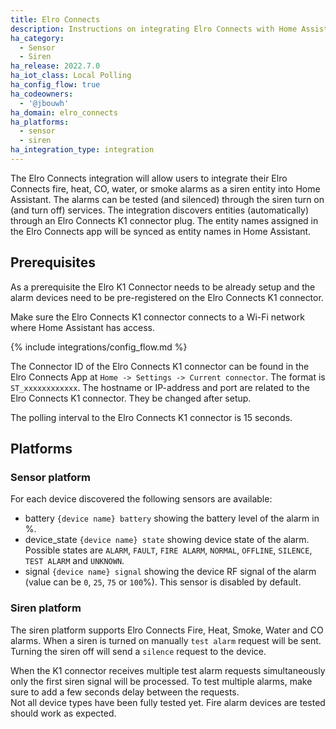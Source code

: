 ```yaml
---
title: Elro Connects
description: Instructions on integrating Elro Connects with Home Assistant.
ha_category:
  - Sensor
  - Siren
ha_release: 2022.7.0
ha_iot_class: Local Polling
ha_config_flow: true
ha_codeowners:
  - '@jbouwh'
ha_domain: elro_connects
ha_platforms:
  - sensor
  - siren
ha_integration_type: integration
---
```


The Elro Connects integration will allow users to integrate their Elro Connects fire, heat, CO, water, or smoke alarms as a siren entity into Home Assistant. The alarms can be tested (and silenced) through the siren turn on (and turn off) services. The integration discovers entities (automatically) through an Elro Connects K1 connector plug. The entity names assigned in the Elro Connects app will be synced as entity names in Home Assistant.

## Prerequisites

As a prerequisite the Elro K1 Connector needs to be already setup and the alarm devices need to be pre-registered on the Elro Connects K1 connector.

Make sure the Elro Connects K1 connector connects to a Wi-Fi network where Home Assistant has access.

{% include integrations/config_flow.md %}

The Connector ID of the Elro Connects K1 connector can be found in the Elro Connects App at `Home -> Settings -> Current connector`. The format is `ST_xxxxxxxxxxxx`. The hostname or IP-address and port are related to the Elro Connects K1 connector. They be changed after setup.

<div class='note info'>
The polling interval to the Elro Connects K1 connector is 15 seconds.
</div>

## Platforms

### Sensor platform

For each device discovered the following sensors are available:

- battery `{device name} battery` showing the battery level of the alarm in %.
- device_state `{device name} state` showing device state of the alarm. Possible states are `ALARM`, `FAULT`, `FIRE ALARM`, `NORMAL`, `OFFLINE`, `SILENCE`, `TEST ALARM` and `UNKNOWN`.
- signal `{device name} signal` showing the device RF signal of the alarm (value can be `0`, `25`, `75` or `100`%). This sensor is disabled by default.

### Siren platform

The siren platform supports Elro Connects Fire, Heat, Smoke, Water and CO alarms.
When a siren is turned on manually `test alarm` request will be sent. Turning the siren off will send a `silence` request to the device.

<div class='note info'>
When the K1 connector receives multiple test alarm requests simultaneously only the first siren signal will be processed. To test multiple alarms, make sure to add a few seconds delay between the requests.
</div>

<div class='note warning'>
Not all device types have been fully tested yet. Fire alarm devices are tested should work as expected.
</div>
